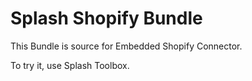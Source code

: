 # Splash Shopify Bundle

This Bundle is source for Embedded Shopify Connector.

To try it, use Splash Toolbox.
